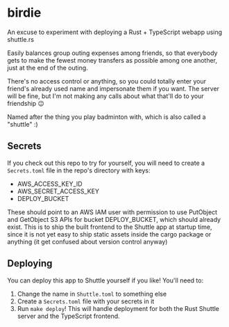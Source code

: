 # birdie

An excuse to experiment with deploying a Rust + TypeScript webapp using shuttle.rs

Easily balances group outing expenses among friends, so that everybody gets to make the fewest money transfers as possible among one another, just at the end of the outing.

There's no access control or anything, so you could totally enter your friend's already used name and impersonate them if you want. The server will be fine, but I'm not making any calls about what that'll do to your friendship 😉

Named after the thing you play badminton with, which is also called a "shuttle" :)

## Secrets

If you check out this repo to try for yourself, you will need to create a `Secrets.toml` file in the repo's directory with keys:

- AWS_ACCESS_KEY_ID
- AWS_SECRET_ACCESS_KEY
- DEPLOY_BUCKET

These should point to an AWS IAM user with permission to use PutObject and GetObject S3 APIs for bucket DEPLOY_BUCKET, which should already exist. This is to ship the built frontend to the Shuttle app at startup time, since it is not yet easy to ship static assets inside the cargo package or anything (it get confused about version control anyway)

## Deploying

You can deploy this app to Shuttle yourself if you like! You'll need to:

1. Change the name in `Shuttle.toml` to something else
2. Create a `Secrets.toml` file with your secrets in it
3. Run `make deploy`! This will handle deployment for both the Rust Shuttle server and the TypeScript frontend.
